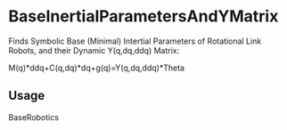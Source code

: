 # BaseInertialParametersAndYMatrix

Finds Symbolic Base (Minimal) Intertial Parameters of Rotational Link Robots, and their Dynamic Y(q,dq,ddq) Matrix:

M(q)*ddq+C(q,dq)*dq+g(q)=Y(q,dq,ddq)*Theta


Usage
-----

BaseRobotics


